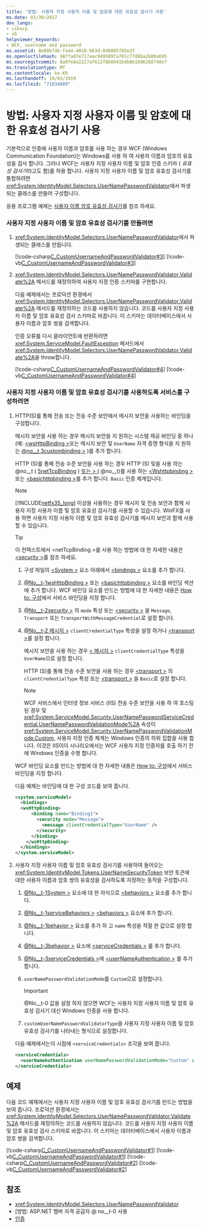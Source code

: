 ```yaml
---
title: '방법: 사용자 지정 사용자 이름 및 암호에 대한 유효성 검사기 사용'
ms.date: 03/30/2017
dev_langs:
- csharp
- vb
helpviewer_keywords:
- WCF, username and password
ms.assetid: 8e08b74b-fa44-4018-b63d-0d0805f85e3f
ms.openlocfilehash: 98ffad7e717aac949509fa701c77d8ba2b80a695
ms.sourcegitcommit: 8a0fe8a2227af612f8b8941bdb8b19d6268748e7
ms.translationtype: MT
ms.contentlocale: ko-KR
ms.lasthandoff: 10/03/2019
ms.locfileid: "71834689"
---
```

# <a name="how-to-use-a-custom-user-name-and-password-validator"></a>방법: 사용자 지정 사용자 이름 및 암호에 대한 유효성 검사기 사용

기본적으로 인증에 사용자 이름과 암호를 사용 하는 경우 WCF (Windows Communication Foundation)는 Windows를 사용 하 여 사용자 이름과 암호의 유효성을 검사 합니다. 그러나 WCF는 사용자 지정 사용자 이름 및 암호 인증 스키마 ( *유효성 검사기*라고도 함)를 허용 합니다. 사용자 지정 사용자 이름 및 암호 유효성 검사기를 통합하려면 <xref:System.IdentityModel.Selectors.UserNamePasswordValidator>에서 파생되는 클래스를 만들어 구성합니다.

응용 프로그램 예제는 [사용자 이름 암호 유효성 검사기](../samples/user-name-password-validator.md)를 참조 하세요.

### <a name="to-create-a-custom-user-name-and-password-validator"></a>사용자 지정 사용자 이름 및 암호 유효성 검사기를 만들려면

1. <xref:System.IdentityModel.Selectors.UserNamePasswordValidator>에서 파생되는 클래스를 만듭니다.

    [!code-csharp[C_CustomUsernameAndPasswordValidator#3](~/samples/snippets/csharp/VS_Snippets_CFX/c_customusernameandpasswordvalidator/cs/service.cs#3)]
    [!code-vb[C_CustomUsernameAndPasswordValidator#3](~/samples/snippets/visualbasic/VS_Snippets_CFX/c_customusernameandpasswordvalidator/vb/service.vb#3)]

2. <xref:System.IdentityModel.Selectors.UserNamePasswordValidator.Validate%2A> 메서드를 재정의하여 사용자 지정 인증 스키마를 구현합니다.

    다음 예제에서는 프로덕션 환경에서 <xref:System.IdentityModel.Selectors.UserNamePasswordValidator.Validate%2A> 메서드를 재정의하는 코드를 사용하지 않습니다. 코드를 사용자 지정 사용자 이름 및 암호 유효성 검사 스키마로 바꿉니다. 이 스키마는 데이터베이스에서 사용자 이름과 암호 쌍을 검색합니다.

    인증 오류를 다시 클라이언트에 반환하려면 <xref:System.ServiceModel.FaultException> 메서드에서 <xref:System.IdentityModel.Selectors.UserNamePasswordValidator.Validate%2A>을 throw합니다.

    [!code-csharp[C_CustomUsernameAndPasswordValidator#4](../../../../samples/snippets/csharp/VS_Snippets_CFX/c_customusernameandpasswordvalidator/cs/service.cs#4)]
    [!code-vb[C_CustomUsernameAndPasswordValidator#4](../../../../samples/snippets/visualbasic/VS_Snippets_CFX/c_customusernameandpasswordvalidator/vb/service.vb#4)]

### <a name="to-configure-a-service-to-use-a-custom-user-name-and-password-validator"></a>사용자 지정 사용자 이름 및 암호 유효성 검사기를 사용하도록 서비스를 구성하려면

1. HTTP(S)를 통해 전송 또는 전송 수준 보안에서 메시지 보안을 사용하는 바인딩을 구성합니다.

    메시지 보안을 사용 하는 경우 메시지 보안을 지 원하는 시스템 제공 바인딩 중 하나 (예: [\<wsHttpBinding >](../../../../docs/framework/configure-apps/file-schema/wcf/wshttpbinding.md)또는 메시지 보안 및 `UserName` 자격 증명 형식을 지 원하는 [@no__t 3custombinding >](../../../../docs/framework/configure-apps/file-schema/wcf/custombinding.md) )를 추가 합니다.

    HTTP (S)를 통해 전송 수준 보안을 사용 하는 경우 HTTP (S) 및을 사용 하는 @no__t ( [5netTcpBinding](../../configure-apps/file-schema/wcf/nettcpbinding.md) ) [또는 > (](../../configure-apps/file-schema/wcf/custombinding.md) @no__t)를 사용 하는 [\<Wshttpbinding >](../../configure-apps/file-schema/wcf/wshttpbinding.md) 또는 [\<basichttpbinding >](../../configure-apps/file-schema/wcf/basichttpbinding.md)를 추가 합니다. `Basic` 인증 체계입니다.

    > [!NOTE]
    > [!INCLUDE[netfx35_long](../../../../includes/netfx35-long-md.md)] 이상을 사용하는 경우 메시지 및 전송 보안과 함께 사용자 지정 사용자 이름 및 암호 유효성 검사기를 사용할 수 있습니다. WinFX를 사용 하면 사용자 지정 사용자 이름 및 암호 유효성 검사기를 메시지 보안과 함께 사용할 수 있습니다.

    > [!TIP]
    > 이 컨텍스트에서 \<netTcpBinding >를 사용 하는 방법에 대 한 자세한 내용은 [\<security >](../../configure-apps/file-schema/wcf/security-of-nettcpbinding.md)를 참조 하세요.

    1. 구성 파일의 [\<System >](../../configure-apps/file-schema/wcf/system-servicemodel.md) 요소 아래에서 [\<bindings >](../../configure-apps/file-schema/wcf/bindings.md) 요소를 추가 합니다.

    2. [@No__t-1wsHttpBinding >](../../configure-apps/file-schema/wcf/wshttpbinding.md) 또는 [\<basichttpbinding >](../../configure-apps/file-schema/wcf/basichttpbinding.md) 요소를 바인딩 섹션에 추가 합니다. WCF 바인딩 요소를 만드는 방법에 대 한 자세한 내용은 [How to: 구성](../how-to-specify-a-service-binding-in-configuration.md)에서 서비스 바인딩을 지정 합니다.

    3. [@No__t-2security >](../../configure-apps/file-schema/wcf/security-of-wshttpbinding.md) 의 `mode` 특성 또는 [\<security >](../../configure-apps/file-schema/wcf/security-of-basichttpbinding.md) 을 `Message`, `Transport` 또는 `TransportWithMessageCredential`로 설정 합니다.

    4. [@No__t-2 메시지 >](../../../../docs/framework/configure-apps/file-schema/wcf/message-of-wshttpbinding.md) `clientCredentialType` 특성을 설정 하거나 [\<transport >](../../../../docs/framework/configure-apps/file-schema/wcf/transport-of-wshttpbinding.md)를 설정 합니다.

        메시지 보안을 사용 하는 경우 [\< 메시지 >](../../../../docs/framework/configure-apps/file-schema/wcf/message-of-wshttpbinding.md) `clientCredentialType` 특성을 `UserName`으로 설정 합니다.

        HTTP (S)를 통해 전송 수준 보안을 사용 하는 경우 [\<transport >](../../configure-apps/file-schema/wcf/transport-of-wshttpbinding.md) 의 `clientCredentialType` 특성 또는 [\<transport >](../../configure-apps/file-schema/wcf/transport-of-basichttpbinding.md) 을 `Basic`로 설정 합니다.

        > [!NOTE]
        > WCF 서비스에서 인터넷 정보 서비스 (IIS) 전송 수준 보안을 사용 하 여 호스팅된 경우 및 <xref:System.ServiceModel.Security.UserNamePasswordServiceCredential.UserNamePasswordValidationMode%2A> 속성이 <xref:System.ServiceModel.Security.UserNamePasswordValidationMode.Custom>, 사용자 지정 인증 체계는 Windows 인증의 하위 집합을 사용 합니다. 이것은 IIS이이 시나리오에서는 WCF 사용자 지정 인증자를 호출 하기 전에 Windows 인증을 수행 합니다.

    WCF 바인딩 요소를 만드는 방법에 대 한 자세한 내용은 [How to: 구성](../how-to-specify-a-service-binding-in-configuration.md)에서 서비스 바인딩을 지정 합니다.

    다음 예제는 바인딩에 대 한 구성 코드를 보여 줍니다.

    ```xml
    <system.serviceModel>
      <bindings>
      <wsHttpBinding>
          <binding name="Binding1">
            <security mode="Message">
              <message clientCredentialType="UserName" />
            </security>
          </binding>
        </wsHttpBinding>
      </bindings>
    </system.serviceModel>
    ```

2. 사용자 지정 사용자 이름 및 암호 유효성 검사기를 사용하여 들어오는 <xref:System.IdentityModel.Tokens.UserNameSecurityToken> 보안 토큰에 대한 사용자 이름과 암호 쌍의 유효성을 검사하도록 지정하는 동작을 구성합니다.

    1. [@No__t-1System >](../../configure-apps/file-schema/wcf/system-servicemodel.md) 요소에 대 한 자식으로 [\<behaviors >](../../configure-apps/file-schema/wcf/behaviors.md) 요소를 추가 합니다.

    2. [@No__t-1serviceBehaviors >](../../configure-apps/file-schema/wcf/servicebehaviors.md) [\<behaviors >](../../configure-apps/file-schema/wcf/behaviors.md) 요소에 추가 합니다.

    3. [@No__t-1behavior >](../../configure-apps/file-schema/wcf/behavior-of-servicebehaviors.md) 요소를 추가 하 고 `name` 특성을 적절 한 값으로 설정 합니다.

    4. [@No__t-3behavior >](../../configure-apps/file-schema/wcf/behavior-of-servicebehaviors.md) 요소에 [\<serviceCredentials >](../../configure-apps/file-schema/wcf/servicecredentials.md) 를 추가 합니다.

    5. [@No__t-3serviceCredentials >](../../configure-apps/file-schema/wcf/servicecredentials.md)에 [\<userNameAuthentication >](../../configure-apps/file-schema/wcf/usernameauthentication.md) 를 추가 합니다.

    6. `userNamePasswordValidationMode`를 `Custom`으로 설정합니다.

        > [!IMPORTANT]
        > @No__t-0 값을 설정 하지 않으면 WCF는 사용자 지정 사용자 이름 및 암호 유효성 검사기 대신 Windows 인증을 사용 합니다.

    7. `customUserNamePasswordValidatorType`을 사용자 지정 사용자 이름 및 암호 유효성 검사기를 나타내는 형식으로 설정합니다.

    다음 예제에서는이 시점에 `<serviceCredentials>` 조각을 보여 줍니다.

    ```xml
    <serviceCredentials>
      <userNameAuthentication userNamePasswordValidationMode="Custom" customUserNamePasswordValidatorType="Microsoft.ServiceModel.Samples.CalculatorService.CustomUserNameValidator, service" />
    </serviceCredentials>
    ```

## <a name="example"></a>예제

다음 코드 예제에서는 사용자 지정 사용자 이름 및 암호 유효성 검사기를 만드는 방법을 보여 줍니다. 프로덕션 환경에서는 <xref:System.IdentityModel.Selectors.UserNamePasswordValidator.Validate%2A> 메서드를 재정의하는 코드를 사용하지 않습니다. 코드를 사용자 지정 사용자 이름 및 암호 유효성 검사 스키마로 바꿉니다. 이 스키마는 데이터베이스에서 사용자 이름과 암호 쌍을 검색합니다.

[!code-csharp[C_CustomUsernameAndPasswordValidator#1](~/samples/snippets/csharp/VS_Snippets_CFX/c_customusernameandpasswordvalidator/cs/service.cs#1)]
[!code-vb[C_CustomUsernameAndPasswordValidator#1](~/samples/snippets/visualbasic/VS_Snippets_CFX/c_customusernameandpasswordvalidator/vb/service.vb#1)]
[!code-csharp[C_CustomUsernameAndPasswordValidator#2](~/samples/snippets/csharp/VS_Snippets_CFX/c_customusernameandpasswordvalidator/cs/service.cs#2)]
[!code-vb[C_CustomUsernameAndPasswordValidator#2](~/samples/snippets/visualbasic/VS_Snippets_CFX/c_customusernameandpasswordvalidator/vb/service.vb#2)]

## <a name="see-also"></a>참조

- <xref:System.IdentityModel.Selectors.UserNamePasswordValidator>
- [방법: ASP.NET 멤버 자격 공급자 @ no__t-0 사용
- [인증](authentication-in-wcf.md)
